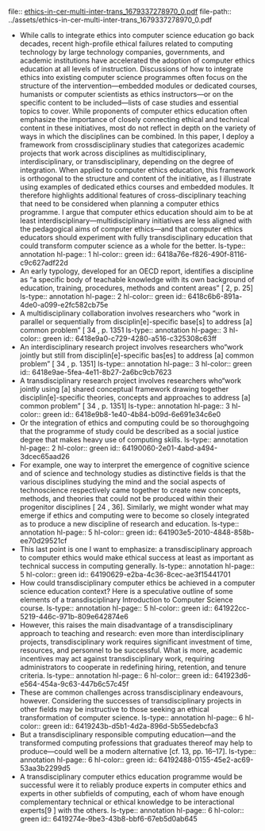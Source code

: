 file:: [ethics-in-cer-multi-inter-trans_1679337278970_0.pdf](../assets/ethics-in-cer-multi-inter-trans_1679337278970_0.pdf)
file-path:: ../assets/ethics-in-cer-multi-inter-trans_1679337278970_0.pdf

- While calls to integrate ethics into computer science education go back decades, recent high-profile ethical failures related to computing technology by large technology companies, governments, and academic institutions have accelerated the adoption of computer ethics education at all levels of instruction. Discussions of how to integrate ethics into existing computer science programmes often focus on the structure of the intervention—embedded modules or dedicated courses, humanists or computer scientists as ethics instructors—or on the specific content to be included—lists of case studies and essential topics to cover. While proponents of computer ethics education often emphasize the importance of closely connecting ethical and technical content in these initiatives, most do not reflect in depth on the variety of ways in which the disciplines can be combined. In this paper, I deploy a framework from crossdisciplinary studies that categorizes academic projects that work across disciplines as multidisciplinary, interdisciplinary, or transdisciplinary, depending on the degree of integration. When applied to computer ethics education, this framework is orthogonal to the structure and content of the initiative, as I illustrate using examples of dedicated ethics courses and embedded modules. It therefore highlights additional features of cross-disciplinary teaching that need to be considered when planning a computer ethics programme. I argue that computer ethics education should aim to be at least interdisciplinary—multidisciplinary initiatives are less aligned with the pedagogical aims of computer ethics—and that computer ethics educators should experiment with fully transdisciplinary education that could transform computer science as a whole for the better.
  ls-type:: annotation
  hl-page:: 1
  hl-color:: green
  id:: 6418a76e-f826-490f-8116-c9c627adf22d
- An early typology, developed for an OECD report, identifies a discipline as “a specific body of teachable knowledge with its own background of education, training, procedures, methods and content areas” [ 2, p. 25]
  ls-type:: annotation
  hl-page:: 2
  hl-color:: green
  id:: 6418c6b6-891a-4de0-a099-e2fc582cb75e
- A multidisciplinary collaboration involves researchers who “work in parallel or sequentially from disciplin[e]-specific base[s] to address [a] common problem” [ 34 , p. 1351
  ls-type:: annotation
  hl-page:: 3
  hl-color:: green
  id:: 6418e9a0-c729-4280-a516-c325308c63ff
- An interdisciplinary research project involves researchers who“work jointly but still from disciplin[e]-specific bas[es] to address [a] common problem” [ 34 , p. 1351]
  ls-type:: annotation
  hl-page:: 3
  hl-color:: green
  id:: 6418e9ae-5fea-4e11-8b27-2a6bc9cb7623
- A transdisciplinary research project involves researchers who“work jointly using [a] shared conceptual framework drawing together disciplin[e]-specific theories, concepts and approaches to address [a] common problem” [ 34 , p. 1351]
  ls-type:: annotation
  hl-page:: 3
  hl-color:: green
  id:: 6418e9b8-1e40-4b84-b09d-6e691e34c6e0
- Or the integration of ethics and computing could be so thoroughgoing that the programme of study could be described as a social justice degree that makes heavy use of computing skills.
  ls-type:: annotation
  hl-page:: 2
  hl-color:: green
  id:: 64190060-2e01-4abd-a494-3dcec65aad26
- For example, one way to interpret the emergence of cognitive science and of science and technology studies as distinctive fields is that the various disciplines studying the mind and the social aspects of technoscience respectively came together to create new concepts, methods, and theories that could not be produced within their progenitor disciplines [ 24 , 36]. Similarly, we might wonder what may emerge if ethics and computing were to become so closely integrated as to produce a new discipline of research and education.
  ls-type:: annotation
  hl-page:: 5
  hl-color:: green
  id:: 641903e5-2010-4848-858b-ee70d29521cf
- This last point is one I want to emphasize: a transdisciplinary approach to computer ethics would make ethical success at least as important as technical success in computing generally.
  ls-type:: annotation
  hl-page:: 5
  hl-color:: green
  id:: 64190629-e2ba-4c36-8cec-ae3f15441701
- How could transdisciplinary computer ethics be achieved in a computer science education context? Here is a speculative outline of some elements of a transdisciplinary Introduction to Computer Science course.
  ls-type:: annotation
  hl-page:: 5
  hl-color:: green
  id:: 641922cc-5219-446c-971b-809e642874e6
- However, this raises the main disadvantage of a transdisciplinary approach to teaching and research: even more than interdisciplinary projects, transdisciplinary work requires significant investment of time, resources, and personnel to be successful. What is more, academic incentives may act against transdisciplinary work, requiring administrators to cooperate in redefining hiring, retention, and tenure criteria.
  ls-type:: annotation
  hl-page:: 6
  hl-color:: green
  id:: 641923d6-e564-454a-9c63-447b6c57c45f
- These are common challenges across transdisciplinary endeavours, however. Considering the successes of transdisciplinary projects in other fields may be instructive to those seeking an ethical transformation of computer science.
  ls-type:: annotation
  hl-page:: 6
  hl-color:: green
  id:: 6419243b-d5b1-4d2a-896d-5b55edebcfa3
- But a transdisciplinary responsible computing education—and the transformed computing professions that graduates thereof may help to produce—could well be a modern alternative [cf. 13, pp. 16–17].
  ls-type:: annotation
  hl-page:: 6
  hl-color:: green
  id:: 64192488-0155-45e2-ac69-53aa3b2299d5
- A transdisciplinary computer ethics education programme would be successful were it to reliably produce experts in computer ethics and experts in other subfields of computing, each of whom have enough complementary technical or ethical knowledge to be interactional experts[9 ] with the others. 
  ls-type:: annotation
  hl-page:: 6
  hl-color:: green
  id:: 6419274e-9be3-43b8-bbf6-67eb5d0ab645
